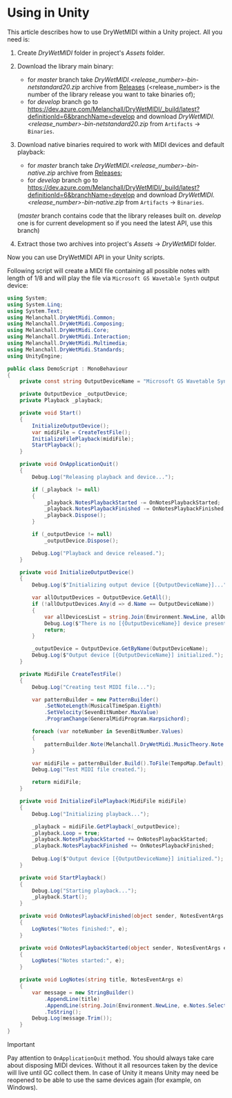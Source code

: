 ﻿---
uid: a_develop_unity
---

# Using in Unity

This article describes how to use DryWetMIDI within a Unity project. All you need is:

1. Create _DryWetMIDI_ folder in project's _Assets_ folder.
2. Download the library main binary:
    * for _master_ branch take _DryWetMIDI.<release_number>-bin-netstandard20.zip_ archive from [Releases](https://github.com/melanchall/drywetmidi/releases) (<release_number> is the number of the library release you want to take binaries of);
    * for _develop_ branch go to https://dev.azure.com/Melanchall/DryWetMIDI/_build/latest?definitionId=6&branchName=develop and download _DryWetMIDI.<release_number>-bin-netstandard20.zip_ from `Artifacts` → `Binaries`.
3. Download native binaries required to work with MIDI devices and default playback:
    * for _master_ branch take _DryWetMIDI.<release_number>-bin-native.zip_ archive from [Releases](https://github.com/melanchall/drywetmidi/releases);
    * for _develop_ branch go to https://dev.azure.com/Melanchall/DryWetMIDI/_build/latest?definitionId=6&branchName=develop and download _DryWetMIDI.<release_number>-bin-native.zip_ from `Artifacts` → `Binaries`.

    (_master_ branch contains code that the library releases built on. _develop_ one is for current development so if you need the latest API, use this branch)
4. Extract those two archives into project's _Assets_ → _DryWetMIDI_ folder.

Now you can use DryWetMIDI API in your Unity scripts.

Following script will create a MIDI file containing all possible notes with length of 1/8 and will play the file via `Microsoft GS Wavetable Synth` output device:

```csharp
using System;
using System.Linq;
using System.Text;
using Melanchall.DryWetMidi.Common;
using Melanchall.DryWetMidi.Composing;
using Melanchall.DryWetMidi.Core;
using Melanchall.DryWetMidi.Interaction;
using Melanchall.DryWetMidi.Multimedia;
using Melanchall.DryWetMidi.Standards;
using UnityEngine;

public class DemoScript : MonoBehaviour
{
    private const string OutputDeviceName = "Microsoft GS Wavetable Synth";

    private OutputDevice _outputDevice;
    private Playback _playback;

    private void Start()
    {
        InitializeOutputDevice();
        var midiFile = CreateTestFile();
        InitializeFilePlayback(midiFile);
        StartPlayback();
    }

    private void OnApplicationQuit()
    {
        Debug.Log("Releasing playback and device...");

        if (_playback != null)
        {
            _playback.NotesPlaybackStarted -= OnNotesPlaybackStarted;
            _playback.NotesPlaybackFinished -= OnNotesPlaybackFinished;
            _playback.Dispose();
        }

        if (_outputDevice != null)
            _outputDevice.Dispose();

        Debug.Log("Playback and device released.");
    }

    private void InitializeOutputDevice()
    {
        Debug.Log($"Initializing output device [{OutputDeviceName}]...");

        var allOutputDevices = OutputDevice.GetAll();
        if (!allOutputDevices.Any(d => d.Name == OutputDeviceName))
        {
            var allDevicesList = string.Join(Environment.NewLine, allOutputDevices.Select(d => $"  {d.Name}"));
            Debug.Log($"There is no [{OutputDeviceName}] device presented in the system. Here the list of all device:{Environment.NewLine}{allDevicesList}");
            return;
        }

        _outputDevice = OutputDevice.GetByName(OutputDeviceName);
        Debug.Log($"Output device [{OutputDeviceName}] initialized.");
    }

    private MidiFile CreateTestFile()
    {
        Debug.Log("Creating test MIDI file...");

        var patternBuilder = new PatternBuilder()
            .SetNoteLength(MusicalTimeSpan.Eighth)
            .SetVelocity(SevenBitNumber.MaxValue)
            .ProgramChange(GeneralMidiProgram.Harpsichord);

        foreach (var noteNumber in SevenBitNumber.Values)
        {
            patternBuilder.Note(Melanchall.DryWetMidi.MusicTheory.Note.Get(noteNumber));
        }

        var midiFile = patternBuilder.Build().ToFile(TempoMap.Default);
        Debug.Log("Test MIDI file created.");

        return midiFile;
    }

    private void InitializeFilePlayback(MidiFile midiFile)
    {
        Debug.Log("Initializing playback...");

        _playback = midiFile.GetPlayback(_outputDevice);
        _playback.Loop = true;
        _playback.NotesPlaybackStarted += OnNotesPlaybackStarted;
        _playback.NotesPlaybackFinished += OnNotesPlaybackFinished;
       
        Debug.Log($"Output device [{OutputDeviceName}] initialized.");
    }

    private void StartPlayback()
    {
        Debug.Log("Starting playback...");
        _playback.Start();
    }

    private void OnNotesPlaybackFinished(object sender, NotesEventArgs e)
    {
        LogNotes("Notes finished:", e);
    }

    private void OnNotesPlaybackStarted(object sender, NotesEventArgs e)
    {
        LogNotes("Notes started:", e);
    }

    private void LogNotes(string title, NotesEventArgs e)
    {
        var message = new StringBuilder()
            .AppendLine(title)
            .AppendLine(string.Join(Environment.NewLine, e.Notes.Select(n => $"  {n}")))
            .ToString();
        Debug.Log(message.Trim());
    }
}
```

> [!IMPORTANT]
> Pay attention to `OnApplicationQuit` method. You should always take care about disposing MIDI devices. Without it all resources taken by the device will live until GC collect them. In case of Unity it means Unity may need be reopened to be able to use the same devices again (for example, on Windows).